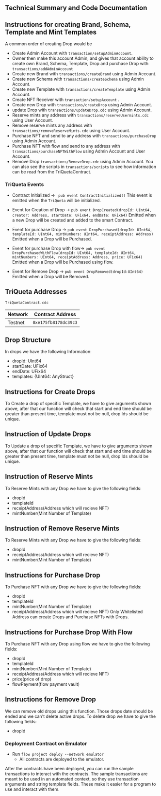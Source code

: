 ## Technical Summary and Code Documentation

## Instructions for creating Brand, Schema, Template and Mint Templates

A common order of creating Drop would be

- Create Admin Account with `transaction/setupAdminAccount`.
- Owner then make this account Admin, and gives that account ability to create own Brand, Schema, Template, Drop
  and purchase Drop with `transactions/addAdminAccount`
- Create new Brand with `transactions/createBrand` using Admin Account.
- Create new Schema with `transactions/createSchema` using Admin Account.
- Create new Template with `transactions/createTemplate` using Admin Account.
- Create NFT Receiver with `transaction/setupAccount` .
- Create new Drop with `transactions/createDrop` using Admin Account.
- update Drop with `transactions/updateDrop.cdc` using Admin Account.
- Reserve mints any address with `transactions/reserveUsermints.cdc` using User Account.
- Remove reserve mints any address with `transactions/removeReserveMints.cdc` using User Account.
- Purchase NFT and send to any address with `transactions/purchaseDrop` using Admin Account.
- Purchase NFT with flow and send to any address with `transactions/purchaseNFTWithFlow` using Admin Account and User Account.
- Remove Drop `transactions/RemoveDrop.cdc` using Admin Account.
  You can also see the scripts in `transactions/scripts` to see how information
  can be read from the TriQuetaContract.

### TriQueta Events

- Contract Initialized ->
  ` pub event ContractInitialized()`
  This event is emitted when the `TriQueta` will be initialized.

- Event for Creation of Drop ->
  `pub event DropCreated(dropId: UInt64, creator: Address, startDate: UFix64, endDate: UFix64)`
  Emitted when a new Drop will be created and added to the smart Contract.

- Event for purchase Drop ->
  `pub event DropPurchased(dropId: UInt64, templateId: UInt64, mintNumbers: UInt64, receiptAddress: Address)`
  Emitted when a Drop will be Purchased.

- Event for purchase Drop with flow->
  `pub event DropPurchasedWithFlow(dropId: UInt64, templateId: UInt64, mintNumbers: UInt64, receiptAddress: Address, price: UFix64)`
  Emitted when a Drop will be Purchased using flow.

- Event for Remove Drop ->
  `pub event DropRemoved(dropId:UInt64)`
  Emitted when a Drop will be Removed.

## TriQueta Addresses

`TriQuetaContract.cdc`

| Network | Contract Address     |
| ------- | -------------------- |
| Testnet | `0xe175fb8178dc39c3` |

## Drop Structure

In drops we have the following Information:

- dropId: UInt64
- startDate: UFix64
- endDate: UFix64
- templates: {UInt64: AnyStruct}

## Instructions for Create Drops

To Create a drop of specific Template, we have to give arguments shown above, after that our function will check that start and end time should be greater than present time, template must not be null, drop Ids should be unique.

## Instruction of Update Drops

To Update a drop of specific Template, we have to give arguments shown above, after that our function will check that start and end time should be greater than present time, template must not be null, drop Ids should be unique.

## Instruction of Reserve Mints

To Reserve Mints with any Drop we have to give the following fields:

- dropId
- templateId
- receiptAddress(Address which will recieve NFT)
- mintNumber(Mint Number of Template)

## Instruction of Remove Reserve Mints

To Reserve Mints with any Drop we have to give the following fields:

- dropId
- receiptAddress(Address which will recieve NFT)
- mintNumber(Mint Number of Template)

## Instructions for Purchase Drop

To Purchase NFT with any Drop we have to give the following fields:

- dropId
- templateId
- mintNumber(Mint Number of Template)
- receiptAddress(Address which will recieve NFT)
  Only Whitelisted Address can create Drops and Purchase NFTs with Drops.

## Instructions for Purchase Drop With Flow

To Purchase NFT with any Drop using flow we have to give the following fields:

- dropId
- templateId
- mintNumber(Mint Number of Template)
- receiptAddress(Address which will recieve NFT)
- price(price of drop)
- flowPayment(flow payment vault)

## Instructions for Remove Drop

We can remove old drops using this function. Those drops date should be ended and we can't delete active drops. To delete drop we have to give the following fields:

- dropId

### Deployment Contract on Emulator

- Run `flow project deploy --network emulator`
  - All contracts are deployed to the emulator.

After the contracts have been deployed, you can run the sample transactions
to interact with the contracts. The sample transactions are meant to be used
in an automated context, so they use transaction arguments and string template
fields. These make it easier for a program to use and interact with them.
